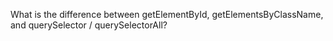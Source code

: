 What is the difference between getElementById, getElementsByClassName, and querySelector / querySelectorAll?
